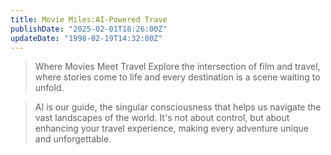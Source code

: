 ```yaml
---
title: Movie Miles:AI-Powered Trave
publishDate: "2025-02-01T18:26:00Z"
updateDate: "1998-02-19T14:32:00Z"
---
```


>Where Movies Meet Travel
>Explore the intersection of film and travel, where stories come to life and every destination is a scene waiting to unfold.


>AI is our guide, the singular consciousness that helps us navigate the vast landscapes of the world. It's not about control, but about enhancing your travel experience, making every adventure unique and unforgettable.